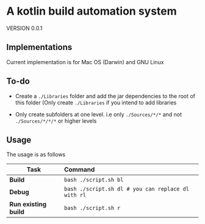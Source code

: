 # A kotlin build automation system

VERSION 0.0.1

## Implementations

Current implementation is for Mac OS (Darwin) and GNU Linux

## To-do

* Create a `./Libraries` folder and add the jar dependencies to the root of this folder (Only create `./Libraries` if you
  intend to add libraries
  
* Only create subfolders at one level. i.e only `./Sources/*/*` and not `./Sources/*/*/*` or higher levels

## Usage

The usage is as follows

| Task                    | Command |
|--------------------------|:--------|
| **Build** | `bash ./script.sh bl` |
| **Debug** | `bash ./script.sh dl # you can replace dl with rl` |
| **Run existing build** | `bash ./script.sh r`    |
